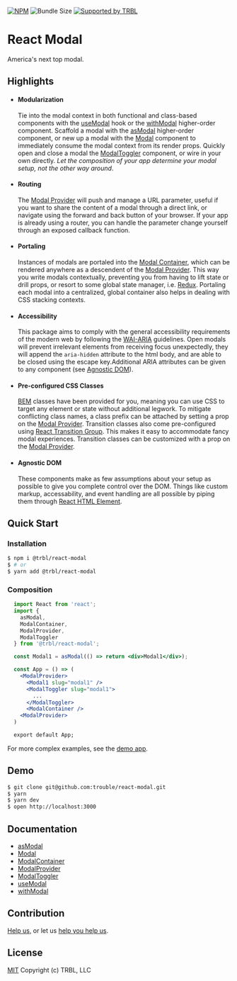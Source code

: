 [![NPM](https://img.shields.io/npm/v/@trbl/react-modal)](https://www.npmjs.com/@trbl/react-modal)
![Bundle Size](https://img.shields.io/bundlephobia/minzip/@trbl/react-modal?label=zipped)
[![Supported by TRBL](https://img.shields.io/badge/supported_by-TRBL-black)](https://github.com/trouble)

# React Modal

America's next top modal.

## Highlights

- #### Modularization
  Tie into the modal context in both functional and class-based components with the [useModal](./src/useModal/README.md) hook or the [withModal](./src/useModal/README.md) higher-order component. Scaffold a modal with the [asModal](./src/asModal/README.md) higher-order component, or new up a modal with the [Modal](./src/Modal.README.md) component to immediately consume the modal context from its render props. Quickly open and close a modal the [ModalToggler](./src/ModalToggler/README.md) component, or wire in your own directly. _Let the composition of your app determine your modal setup, not the other way around_.

- #### Routing
  The [Modal Provider](./src/ModalProvider/README.md) will push and manage a URL parameter, useful if you want to share the content of a modal through a direct link, or navigate using the forward and back button of your browser. If your app is already using a router, you can handle the parameter change yourself through an exposed callback function.

- #### Portaling
  Instances of modals are portaled into the [Modal Container](./src/ModalContainer/README.md), which can be rendered anywhere as a descendent of the [Modal Provider](./src/ModalProvider/README.md). This way you write modals contextually, preventing you from having to lift state or drill props, or resort to some global state manager, i.e. [Redux](https://redux.js.org/). Portaling each modal into a centralized, global container also helps in dealing with CSS stacking contexts.

- #### Accessibility
  This package aims to comply with the general accessibility requirements of the modern web by following the [WAI-ARIA](https://www.w3.org/WAI/intro/aria) guidelines. Open modals will prevent irrelevant elements from receiving focus unexpectedly, they will append the `aria-hidden` attribute to the html body, and are able to be closed using the escape key.Additional ARIA attributes can be given to any component (see [Agnostic DOM](#agnostic-dom)).

- #### Pre-configured CSS Classes
  [BEM](http://getbem.com/) classes have been provided for you, meaning you can use CSS to target any element or state without additional legwork. To mitigate conflicting class names, a class prefix can be attached by setting a prop on the [Modal Provider](./src/ModalProvider/README.md). Transition classes also come pre-configured using [React Transition Group](https://reactcommunity.org/react-transition-group/). This makes it easy to accommodate fancy modal experiences. Transition classes can be customized with a prop on the [Modal Provider](./src/ModalProvider/README.md).

- #### Agnostic DOM
  These components make as few assumptions about your setup as possible to give you complete control over the DOM. Things like custom markup, accessability, and event handling are all possible by piping them through [React HTML Element](https://www.npmjs.com/package/@trbl/react-html-element).

## Quick Start

### Installation

```bash
$ npm i @trbl/react-modal
$ # or
$ yarn add @trbl/react-modal
```

### Composition

```jsx
  import React from 'react';
  import {
    asModal,
    ModalContainer,
    ModalProvider,
    ModalToggler
  } from '@trbl/react-modal';

  const Modal1 = asModal(() => return <div>Modal1</div>);

  const App = () => (
    <ModalProvider>
      <Modal1 slug="modal1" />
      <ModalToggler slug="modal1">
        ...
      </ModalToggler>
      <ModalContainer />
    <ModalProvider>
  )

  export default App;
```

For more complex examples, see the [demo app](./demo/App.demo.js).

## Demo

```bash
$ git clone git@github.com:trouble/react-modal.git
$ yarn
$ yarn dev
$ open http://localhost:3000
```

## Documentation

  - [asModal](./src/asModal/README.md)
  - [Modal](./src/Modal.README.md)
  - [ModalContainer](./src/ModalContainer/README.md)
  - [ModalProvider](./src/ModalProvider/README.md)
  - [ModalToggler](./src/ModalToggler/README.md)
  - [useModal](./src/useModal/README.md)
  - [withModal](./src/withModal/README.md)

## Contribution

[Help us,](https://github.com/trouble/.github/blob/master/CONTRIBUTING.md) or let us [help you help us](https://github.com/trouble/.github/blob/master/SUPPORT.md).

## License

[MIT](https://github.com/trouble/react-modal/blob/master/LICENSE) Copyright (c) TRBL, LLC
